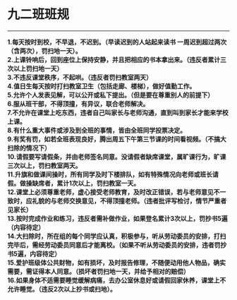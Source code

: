 九二班班规
===

---

**1.每天按时到校，不早退，不迟到。（早读迟到的人站起来读书 一周迟到超过两次（含两次），罚扫地一天）。<br>**
**2.上课铃响后，回到座位上保持安静，并且把相应的书本拿出来。（违反者累计三次以上罚扫地一天）**<br>
**3.不违反课堂秩序，不起哄。（违反者罚扫教室两天）**<br>
**4.值日生每天按时打扫教室卫生（包括走廊、楼梯），做好值勤工作。**<br>
**5.允许个人发表见解，可以公开或私下提出。（但是要在尊重别人的前提下）**<br>
**6.服从班干部，不得顶撞，有异议，联合老师解决。**<br>
**7.不允许在课堂上吃东西，违者自己叫家长与老师沟通，直到叫到家长才能来学校上课。**<br>
**8.有什么重大事件或涉及到全班的事情，皆由全班同学投票决定。**<br>
**9.有奖有罚，如若全班表现良好，腾出周五下午第三节课的时间看视频。（不搞大扫除的情况下）**<br>
**10.请假要写请假条，并由老师签名同意。没请假者缺席课堂，属旷课行为，旷课三次以上，罚扫教室两天。**<br>
**11.升旗和做课间操时，所有同学及时下楼排队，如有特殊情况向老师或班长请假。做操缺席者，累计1次以上，罚扫教室一天。**<br>
**12.课堂上必须尊重老师，虚心接受老师教育，及时改正错误，若与老师意见不一致时，应礼貌的与老师交换意见，不得顶撞老师。（违者批评写检讨，情节严重者见家长）**<br>
**13.按时完成作业和练习，违反者需补做作业，如果登名累计3次以上，罚抄书5遍（内容待定）**<br>
**14.大扫除时，所在组的每个同学应认真，积极参与，听从劳动委员的安排，打扫完毕后，需经劳动委员同意后才能离校。（如果不听从劳动委员的安排，违者罚抄书5遍，内容待定）**<br>
**15.爱护班级体公共财物，如有损坏，及时报告修理，不随便动用他人物品，确实需要，需证得本人同意。（损坏者罚扫地一天，并给予相对的赔偿）**<br>
**16.如果身体不适需要睡觉缓解病痛，去办公室休息好或请假回家休养，课堂上不允许睡觉。（违反2次以上抄书或扫地）。**<br>
